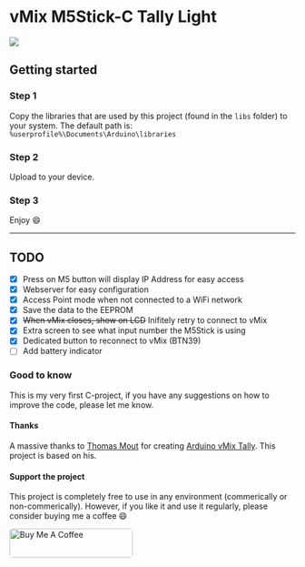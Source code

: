 # vMix M5Stick-C Tally Light

![](working-example.gif)

## Getting started

### Step 1
Copy the libraries that are used by this project (found in the `libs` folder) to your system.
The default path is: `%userprofile%\Documents\Arduino\libraries`

### Step 2
Upload to your device.

### Step 3
Enjoy 😄

---
## TODO
* [x]  Press on M5 button will display IP Address for easy access
* [x]  Webserver for easy configuration
* [x]  Access Point mode when not connected to a WiFi network
* [x]  Save the data to the EEPROM
* [x]  ~~When vMix closes, show on LCD~~ Inifitely retry to connect to vMix
* [x]  Extra screen to see what input number the M5Stick is using
* [x]  Dedicated button to reconnect to vMix (BTN39)
* [ ]  Add battery indicator

### Good to know
This is my very first C-project, if you have any suggestions on how to improve the code, please let me know.

#### Thanks
A massive thanks to [Thomas Mout](https://github.com/ThomasMout) for creating [Arduino vMix Tally](https://github.com/ThomasMout/Arduino-vMix-tally). This project is based on his.

#### Support the project
This project is completely free to use in any environment (commerically or non-commerically). However, if you like it and use it regularly, please consider buying me a coffee 😄

<a href="https://www.buymeacoffee.com/guidovisser" target="_blank"><img src="https://cdn.buymeacoffee.com/buttons/default-orange.png" width="217" height="51" alt="Buy Me A Coffee" style="border-radius: 5px" ></a>
